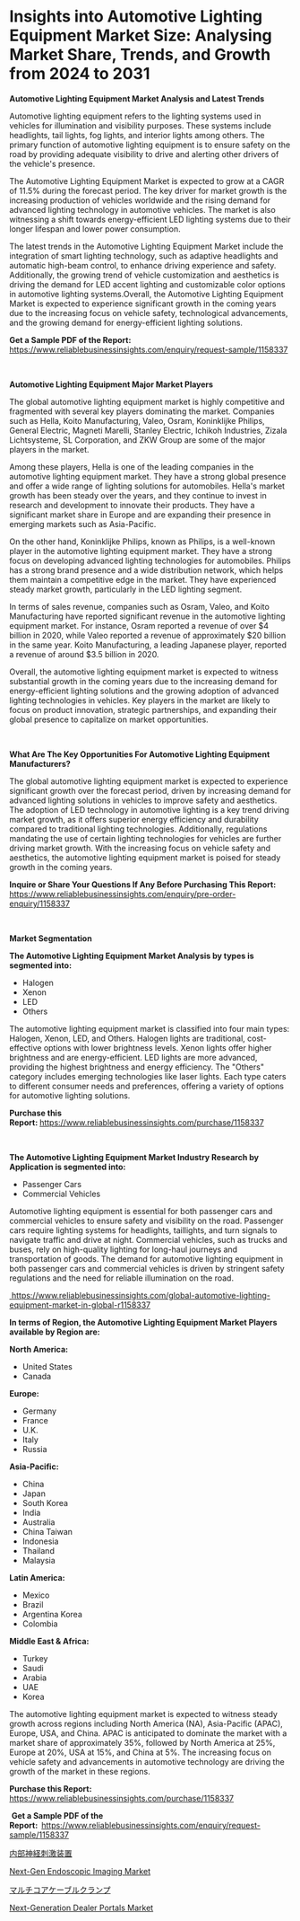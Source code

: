 <p><h1>Insights into Automotive Lighting Equipment Market Size: Analysing Market Share, Trends, and Growth from 2024 to 2031</h1></p><p><strong>Automotive Lighting Equipment Market Analysis and Latest Trends</strong></p>
<p><p>Automotive lighting equipment refers to the lighting systems used in vehicles for illumination and visibility purposes. These systems include headlights, tail lights, fog lights, and interior lights among others. The primary function of automotive lighting equipment is to ensure safety on the road by providing adequate visibility to drive and alerting other drivers of the vehicle's presence.</p><p>The Automotive Lighting Equipment Market is expected to grow at a CAGR of 11.5% during the forecast period. The key driver for market growth is the increasing production of vehicles worldwide and the rising demand for advanced lighting technology in automotive vehicles. The market is also witnessing a shift towards energy-efficient LED lighting systems due to their longer lifespan and lower power consumption.</p><p>The latest trends in the Automotive Lighting Equipment Market include the integration of smart lighting technology, such as adaptive headlights and automatic high-beam control, to enhance driving experience and safety. Additionally, the growing trend of vehicle customization and aesthetics is driving the demand for LED accent lighting and customizable color options in automotive lighting systems.Overall, the Automotive Lighting Equipment Market is expected to experience significant growth in the coming years due to the increasing focus on vehicle safety, technological advancements, and the growing demand for energy-efficient lighting solutions.</p></p>
<p><strong>Get a Sample PDF of the Report:&nbsp;</strong> <a href="https://www.reliablebusinessinsights.com/enquiry/request-sample/1158337">https://www.reliablebusinessinsights.com/enquiry/request-sample/1158337</a></p>
<p>&nbsp;</p>
<p><strong>Automotive Lighting Equipment Major Market Players</strong></p>
<p><p>The global automotive lighting equipment market is highly competitive and fragmented with several key players dominating the market. Companies such as Hella, Koito Manufacturing, Valeo, Osram, Koninklijke Philips, General Electric, Magneti Marelli, Stanley Electric, Ichikoh Industries, Zizala Lichtsysteme, SL Corporation, and ZKW Group are some of the major players in the market.</p><p>Among these players, Hella is one of the leading companies in the automotive lighting equipment market. They have a strong global presence and offer a wide range of lighting solutions for automobiles. Hella's market growth has been steady over the years, and they continue to invest in research and development to innovate their products. They have a significant market share in Europe and are expanding their presence in emerging markets such as Asia-Pacific.</p><p>On the other hand, Koninklijke Philips, known as Philips, is a well-known player in the automotive lighting equipment market. They have a strong focus on developing advanced lighting technologies for automobiles. Philips has a strong brand presence and a wide distribution network, which helps them maintain a competitive edge in the market. They have experienced steady market growth, particularly in the LED lighting segment.</p><p>In terms of sales revenue, companies such as Osram, Valeo, and Koito Manufacturing have reported significant revenue in the automotive lighting equipment market. For instance, Osram reported a revenue of over $4 billion in 2020, while Valeo reported a revenue of approximately $20 billion in the same year. Koito Manufacturing, a leading Japanese player, reported a revenue of around $3.5 billion in 2020.</p><p>Overall, the automotive lighting equipment market is expected to witness substantial growth in the coming years due to the increasing demand for energy-efficient lighting solutions and the growing adoption of advanced lighting technologies in vehicles. Key players in the market are likely to focus on product innovation, strategic partnerships, and expanding their global presence to capitalize on market opportunities.</p></p>
<p>&nbsp;</p>
<p><strong>What Are The Key Opportunities For Automotive Lighting Equipment Manufacturers?</strong></p>
<p><p>The global automotive lighting equipment market is expected to experience significant growth over the forecast period, driven by increasing demand for advanced lighting solutions in vehicles to improve safety and aesthetics. The adoption of LED technology in automotive lighting is a key trend driving market growth, as it offers superior energy efficiency and durability compared to traditional lighting technologies. Additionally, regulations mandating the use of certain lighting technologies for vehicles are further driving market growth. With the increasing focus on vehicle safety and aesthetics, the automotive lighting equipment market is poised for steady growth in the coming years.</p></p>
<p><strong>Inquire or Share Your Questions If Any Before Purchasing This Report:</strong> <a href="https://www.reliablebusinessinsights.com/enquiry/pre-order-enquiry/1158337">https://www.reliablebusinessinsights.com/enquiry/pre-order-enquiry/1158337</a></p>
<p>&nbsp;</p>
<p><strong>Market Segmentation</strong></p>
<p><strong>The Automotive Lighting Equipment Market Analysis by types is segmented into:</strong></p>
<p><ul><li>Halogen</li><li>Xenon</li><li>LED</li><li>Others</li></ul></p>
<p><p>The automotive lighting equipment market is classified into four main types: Halogen, Xenon, LED, and Others. Halogen lights are traditional, cost-effective options with lower brightness levels. Xenon lights offer higher brightness and are energy-efficient. LED lights are more advanced, providing the highest brightness and energy efficiency. The "Others" category includes emerging technologies like laser lights. Each type caters to different consumer needs and preferences, offering a variety of options for automotive lighting solutions.</p></p>
<p><strong>Purchase this Report:&nbsp;</strong><a href="https://www.reliablebusinessinsights.com/purchase/1158337">https://www.reliablebusinessinsights.com/purchase/1158337</a></p>
<p>&nbsp;</p>
<p><strong>The Automotive Lighting Equipment Market Industry Research by Application is segmented into:</strong></p>
<p><ul><li>Passenger Cars</li><li>Commercial Vehicles</li></ul></p>
<p><p>Automotive lighting equipment is essential for both passenger cars and commercial vehicles to ensure safety and visibility on the road. Passenger cars require lighting systems for headlights, taillights, and turn signals to navigate traffic and drive at night. Commercial vehicles, such as trucks and buses, rely on high-quality lighting for long-haul journeys and transportation of goods. The demand for automotive lighting equipment in both passenger cars and commercial vehicles is driven by stringent safety regulations and the need for reliable illumination on the road.</p></p>
<p><a href="https://www.reliablebusinessinsights.com/global-automotive-lighting-equipment-market-in-global-r1158337">&nbsp;https://www.reliablebusinessinsights.com/global-automotive-lighting-equipment-market-in-global-r1158337</a></p>
<p><strong>In terms of Region, the Automotive Lighting Equipment Market Players available by Region are:</strong></p>
<p>
    <p> <strong> North America: </strong>
        <ul>
            <li>United States</li>
            <li>Canada</li>
        </ul>
        </p> 
    <p> <strong> Europe: </strong>
        <ul>
            <li>Germany</li>
            <li>France</li>
            <li>U.K.</li>
            <li>Italy</li>
            <li>Russia</li>
        </ul>
        </p> 
    <p> <strong> Asia-Pacific: </strong>
        <ul>
            <li>China</li>
            <li>Japan</li>
            <li>South Korea</li>
            <li>India</li>
            <li>Australia</li>
            <li>China Taiwan</li>
            <li>Indonesia</li>
            <li>Thailand</li>
            <li>Malaysia</li>
        </ul>
        </p> 
    <p> <strong> Latin America: </strong>
        <ul>
            <li>Mexico</li>
            <li>Brazil</li>
            <li>Argentina Korea</li>
            <li>Colombia</li>
        </ul>
        </p> 
    <p> <strong> Middle East & Africa: </strong>
        <ul>
            <li>Turkey</li>
            <li>Saudi</li>
            <li>Arabia</li>
            <li>UAE</li>
            <li>Korea</li>
        </ul>
    </p>
    </p>
<p><p>The automotive lighting equipment market is expected to witness steady growth across regions including North America (NA), Asia-Pacific (APAC), Europe, USA, and China. APAC is anticipated to dominate the market with a market share of approximately 35%, followed by North America at 25%, Europe at 20%, USA at 15%, and China at 5%. The increasing focus on vehicle safety and advancements in automotive technology are driving the growth of the market in these regions.</p></p>
<p><strong>Purchase this Report: </strong><a href="https://www.reliablebusinessinsights.com/purchase/1158337">https://www.reliablebusinessinsights.com/purchase/1158337</a></p>
<p>&nbsp;<strong>Get a Sample PDF of the Report:&nbsp;&nbsp;</strong><a href="https://www.reliablebusinessinsights.com/enquiry/request-sample/1158337">https://www.reliablebusinessinsights.com/enquiry/request-sample/1158337</a></p>
<p><strong></strong></p>
<p><p><a href="https://github.com/oqoeusbvpadwjs08/Market-Research-Report-List-2/blob/main/224177995364.md">内部神経刺激装置</a></p><p><a href="https://github.com/ashman753/Market-Research-Report-List-1/blob/main/next-gen-endoscopic-imaging-market.md">Next-Gen Endoscopic Imaging Market</a></p><p><a href="https://github.com/KaliMetz2023/Market-Research-Report-List-1/blob/main/230108288338.md">マルチコアケーブルクランプ</a></p><p><a href="https://github.com/LibbySpencer2018/Market-Research-Report-List-1/blob/main/next-generation-dealer-portals-market.md">Next-Generation Dealer Portals Market</a></p></p>